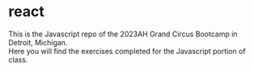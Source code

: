 # react
This is the Javascript repo of the 2023AH Grand Circus Bootcamp in Detroit, Michigan.  
Here you will find the exercises completed for the Javascript portion of class.  
